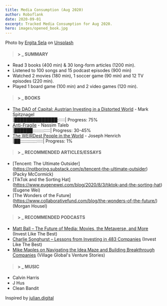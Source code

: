 ```yaml
---
title: Media Consumption (Aug 2020)
author: Roboflank
date: 2020-09-01
excerpt: Tracked Media Consumption for Aug 2020.
hero: images/opened_book.jpg
---
```

Photo by <a href="https://unsplash.com/@gitsela?utm_source=unsplash&amp;utm_medium=referral&amp;utm_content=creditCopyText">Ergita Sela</a> on <a href="https://unsplash.com/s/photos/books?utm_source=unsplash&amp;utm_medium=referral&amp;utm_content=creditCopyText">Unsplash</a>

> #### **> _ SUMMARY**

* Read 3 books (400 min) & 30 long-form articles  (1200 min).
* Listened to 100 songs and 15 podcast episodes (900 min)
* Watched 2 movies (180 min), 1 soccer game (90 min) and 12 TV episodes (220 min).
* Played 1 board game (100 min) and 2 video games (120 min).

> #### **> _ BOOKS**
*  [The DAO of Capital: Austrian Investing in a Distorted World](https://www.goodreads.com/book/show/16599562-the-dao-of-capital) -  Mark Spitznagel <br/>
  |██████████████::::::| Progress: 75%
*  [Anti-Fragile](https://www.goodreads.com/book/show/13530973-antifragile) - Nassim Taleb <br/>
 |██████::::::::::::::| Progress: 30-45%
*  [The WEIRDest People in the World](https://www.goodreads.com/book/show/13530973-antifragile) - Joseph Henrich <br/>
 |██::::::::::::::::::| Progress: 1%
> #### **> _ RECOMMENDED ARTICLES/ESSAYS**
* [Tencent: The Ultimate Outsider] (https://notboring.substack.com/p/tencent-the-ultimate-outsider) (Packy McCormick)
* [TikTok and the Sorting Hat] (https://www.eugenewei.com/blog/2020/8/3/tiktok-and-the-sorting-hat) (Eugene Wei)
* [The Wonders of the Future] (https://www.collaborativefund.com/blog/the-wonders-of-the-future/) (Morgan Housel)
> #### **> _ RECOMMENDED PODCASTS**
* [Matt Ball – The Future of Media: Movies, the Metaverse, and More](http://investorfieldguide.com/matt-ball-the-future-of-media-movies-the-metaverse-and-more-invest-like-the-best-ep-185/) (Invest Like The Best)
* [Charlie Songhurst – Lessons from Investing in 483 Companies](http://investorfieldguide.com/songhurst/) (Invest Like The Best)
* [Mike Maples on Navigating the Idea Maze and Building Breakthrough Companies](https://soundcloud.com/venturestories/mike-maples-on-navigating-the) (Village Global's Venture Stories)
> #### **> _ MUSIC**
* Calvin Harris
* J Hus
* Clean Bandit

Inspired by [julian.digital](https://julian.digital/)
